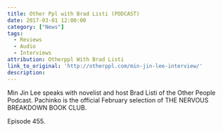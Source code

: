 ```yaml
---
title: Other Ppl with Brad Listi (PODCAST)
date: 2017-03-01 12:00:00
category: ["News"]
tags:
  - Reviews
  - Audio
  - Interviews
attribution: Otherppl With Brad Listi
link_to_original: 'http://otherppl.com/min-jin-lee-interview/'
description:
---
```



Min Jin Lee speaks with novelist and host Brad Listi of the Other People Podcast. Pachinko is the official February selection of THE NERVOUS BREAKDOWN BOOK CLUB.

Episode 455.